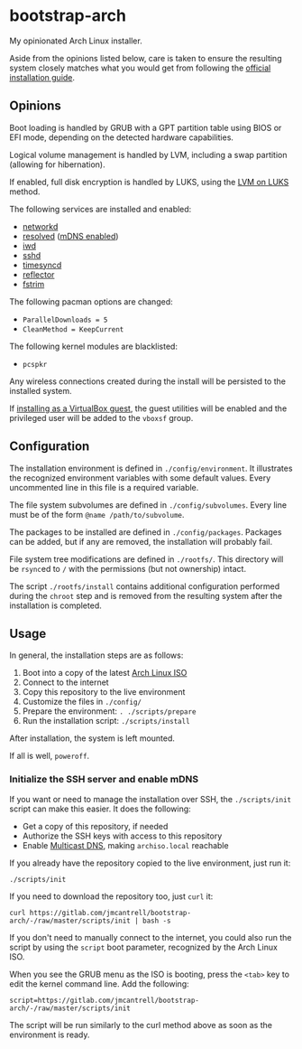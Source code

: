 # bootstrap-arch

My opinionated Arch Linux installer.

Aside from the opinions listed below, care is taken to ensure the
resulting system closely matches what you would get from following the
[official installation guide][install].

## Opinions

Boot loading is handled by GRUB with a GPT partition table using BIOS
or EFI mode, depending on the detected hardware capabilities.

Logical volume management is handled by LVM, including a swap
partition (allowing for hibernation).

If enabled, full disk encryption is handled by LUKS, using the [LVM on
LUKS][lvm-on-luks] method.

The following services are installed and enabled:

- [networkd][networkd]
- [resolved][resolved] ([mDNS enabled][mdns])
- [iwd][iwd]
- [sshd][sshd]
- [timesyncd][timesyncd]
- [reflector][reflector]
- [fstrim][ssd]

The following pacman options are changed:

- `ParallelDownloads = 5`
- `CleanMethod = KeepCurrent`

The following kernel modules are blacklisted:

- `pcspkr`

Any wireless connections created during the install will be persisted
to the installed system.

If [installing as a VirtualBox guest][vbox-guest], the guest utilities will be
enabled and the privileged user will be added to the `vboxsf` group.

## Configuration

The installation environment is defined in `./config/environment`. It
illustrates the recognized environment variables with some default
values. Every uncommented line in this file is a required variable.

The file system subvolumes are defined in `./config/subvolumes`. Every
line must be of the form `@name /path/to/subvolume`.

The packages to be installed are defined in `./config/packages`.
Packages can be added, but if any are removed, the installation will
probably fail.

File system tree modifications are defined in `./rootfs/`. This
directory will be `rsync`ed to `/` with the permissions (but not
ownership) intact.

The script `./rootfs/install` contains additional configuration
performed during the `chroot` step and is removed from the resulting
system after the installation is completed.

## Usage

In general, the installation steps are as follows:

1. Boot into a copy of the latest [Arch Linux ISO][archiso]
1. Connect to the internet
1. Copy this repository to the live environment
1. Customize the files in `./config/`
1. Prepare the environment: `. ./scripts/prepare`
1. Run the installation script: `./scripts/install`

After installation, the system is left mounted.

If all is well, `poweroff`.

### Initialize the SSH server and enable mDNS

If you want or need to manage the installation over SSH, the
`./scripts/init` script can make this easier. It does the following:

- Get a copy of this repository, if needed
- Authorize the SSH keys with access to this repository
- Enable [Multicast DNS][mdns], making `archiso.local` reachable

If you already have the repository copied to the live environment,
just run it:

```
./scripts/init
```

If you need to download the repository too, just `curl` it:

```
curl https://gitlab.com/jmcantrell/bootstrap-arch/-/raw/master/scripts/init | bash -s
```

If you don't need to manually connect to the internet, you could also
run the script by using the `script` boot parameter, recognized by the
Arch Linux ISO.

When you see the GRUB menu as the ISO is booting, press the `<tab>`
key to edit the kernel command line. Add the following:

```
script=https://gitlab.com/jmcantrell/bootstrap-arch/-/raw/master/scripts/init
```

The script will be run similarly to the curl method above as soon as
the environment is ready.

[install]: https://wiki.archlinux.org/title/Installation_guide
[lvm-on-luks]: https://wiki.archlinux.org/title/Dm-crypt/Encrypting_an_entire_system#LVM_on_LUKS
[networkd]: https://wiki.archlinux.org/title/Systemd-networkd
[resolved]: https://wiki.archlinux.org/title/Systemd-resolved
[mdns]: https://wiki.archlinux.org/title/Systemd-resolved#mDNS
[iwd]: https://wiki.archlinux.org/title/Iwd
[sshd]: https://wiki.archlinux.org/title/OpenSSH#Server_usage
[timesyncd]: https://wiki.archlinux.org/title/Systemd-timesyncd
[reflector]: https://wiki.archlinux.org/title/Reflector
[ssd]: https://wiki.archlinux.org/title/Solid_state_drive
[vbox-guest]: https://wiki.archlinux.org/title/VirtualBox/Install_Arch_Linux_as_a_guest
[archiso]: https://archlinux.org/download/

